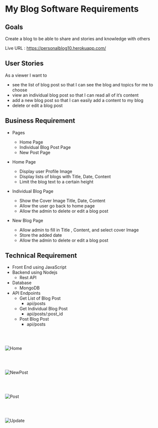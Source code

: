 # My Blog Software Requirements

## Goals
Create a blog to be able to share and stories and knowledge with others

Live URL : https://personalblog10.herokuapp.com/

## User Stories

As a viewer I want to

* see the list of blog post so that I can see the blog and topics for me to choose 
* view an individual blog post so that I can read all of it’s content
* add a new blog post so that I can easily add a content to my blog 
* delete or edit a blog post 

 

## Business Requirement
* Pages
    *	Home Page
    *	Individual Blog Post Page
    *	New Post Page

*	Home Page
     *	Display user Profile Image
     *	Display lists of blogs with Title,  Date, Content
     *	Limit the blog text to a certain height

*	Individual Blog Page
     *	Show the Cover Image Title,  Date, Content
     *	Allow the user go back to home page
     *	Allow  the admin to delete or edit a blog post


*	New Blog Page
     *	Allow admin to fill in Title , Content, and select cover Image 
     *	Store the added date
     *	Allow  the admin to delete or edit a blog post

##  Technical Requirement
  *	Front End using JavaScript
  *	Backend using Nodejs
       *	Rest API
  *	Database
       *	MongoDB
  * API Endpoints
    *	Get List of Blog Post
        * api/posts
    * Get Individual Blog Post
        *	api/posts/:post_id
    *	Post Blog Post
        *	api/posts 
 

<br/>
<br/>


![Home](https://user-images.githubusercontent.com/82850895/190914978-2161f935-fe22-4447-927c-f4fdae788e90.png)

<br/>
<br/>

![NewPost](https://user-images.githubusercontent.com/82850895/190914987-77d30c72-0b82-4ae0-94da-7d79d7a7be32.png)

<br/>
<br/>

![Post](https://user-images.githubusercontent.com/82850895/190914993-7eb5377b-4051-4fce-a601-f619d4e40a65.png)

<br/>
<br/>

![Update](https://user-images.githubusercontent.com/82850895/190914998-2ed32340-65d8-439b-989d-5c24d2d809c9.png)
